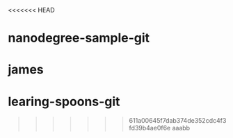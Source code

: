 <<<<<<< HEAD
# nanodegree-sample-git
james
=======
# learing-spoons-git
>>>>>>> 611a00645f7dab374de352cdc4f3fd39b4ae0f6e
aaabb
